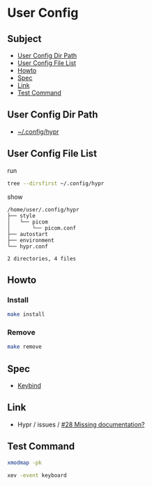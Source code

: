 
# User Config


## Subject

* [User Config Dir Path](#user-config-dir-path)
* [User Config File List](#user-config-file-list)
* [Howto](#howto)
* [Spec](#spec)
* [Link](#link)
* [Test Command](#test-command)


## User Config Dir Path

* [~/.config/hypr](./config/hypr)


## User Config File List

run

``` sh
tree --dirsfirst ~/.config/hypr
```

show

```
/home/user/.config/hypr
├── style
│   └── picom
│       └── picom.conf
├── autostart
├── environment
└── hypr.conf

2 directories, 4 files
```

## Howto

### Install

``` sh
make install
```

### Remove

``` sh
make remove
```


## Spec

* [Keybind](spec-keybind.md)


## Link

* Hypr / issues / [#28 Missing documentation?](https://github.com/vaxerski/Hypr/issues/28)


## Test Command

``` sh
xmodmap -pk
```

``` sh
xev -event keyboard
```
